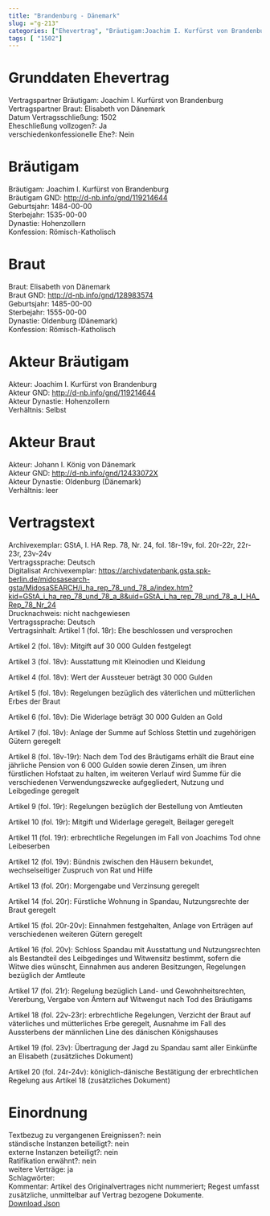 ```yaml
---
title: "Brandenburg - Dänemark"
slug: ="g-213"
categories: ["Ehevertrag", "Bräutigam:Joachim I. Kurfürst von Brandenburg", "Braut: Elisabeth von Dänemark", "Eheschließung vollzogen?:Ja", "verschiedenkonfessionelle Ehe?:Nein", "Dynastie Bräutigam:Hohenzollern", "Akteur Bräutigam:Joachim I. Kurfürst von Brandenburg", "Akteur Braut:Johann I. König von Dänemark", "Textbezug?:nein", "Ständisch?:nein", "Ratifikation?:nein", "Sonstiges?:ja", "Bräutigam:Joachim I. Kurfürst von Brandenburg", "Braut: Elisabeth von Dänemark"]
tags: [ "1502"]
---
```

<!--more-->

# Grunddaten Ehevertrag

Vertragspartner Bräutigam: Joachim I. Kurfürst von Brandenburg<br>
Vertragspartner Braut: Elisabeth von Dänemark<br>
Datum Vertragsschließung: 1502<br>
Eheschließung vollzogen?: Ja<br>
verschiedenkonfessionelle Ehe?: Nein<br>
# Bräutigam

Bräutigam: Joachim I. Kurfürst von Brandenburg<br>
Bräutigam GND: http://d-nb.info/gnd/119214644<br>
Geburtsjahr: 1484-00-00<br>
Sterbejahr: 1535-00-00<br>
Dynastie: Hohenzollern<br>
Konfession: Römisch-Katholisch<br>
# Braut

Braut: Elisabeth von Dänemark<br>
Braut GND: http://d-nb.info/gnd/128983574<br>
Geburtsjahr: 1485-00-00<br>
Sterbejahr: 1555-00-00<br>
Dynastie: Oldenburg (Dänemark)<br>
Konfession: Römisch-Katholisch<br>
# Akteur Bräutigam

Akteur: Joachim I. Kurfürst von Brandenburg<br>
Akteur GND: http://d-nb.info/gnd/119214644<br>
Akteur Dynastie: Hohenzollern<br>
Verhältnis: Selbst<br>
# Akteur Braut

Akteur: Johann I. König von Dänemark<br>
Akteur GND: http://d-nb.info/gnd/12433072X<br>
Akteur Dynastie: Oldenburg (Dänemark)<br>
Verhältnis: leer<br>
# Vertragstext

Archivexemplar: GStA, I. HA Rep. 78, Nr. 24, fol. 18r-19v, fol. 20r-22r, 22r-23r, 23v-24v<br>
Vertragssprache: Deutsch<br>
Digitalisat Archivexemplar: https://archivdatenbank.gsta.spk-berlin.de/midosasearch-gsta/MidosaSEARCH/i_ha_rep_78_und_78_a/index.htm?kid=GStA_i_ha_rep_78_und_78_a_8&uid=GStA_i_ha_rep_78_und_78_a_I_HA_Rep_78_Nr_24<br>
Drucknachweis: nicht nachgewiesen<br>
Vertragssprache: Deutsch<br>
Vertragsinhalt: Artikel 1 (fol. 18r): Ehe beschlossen und versprochen

Artikel 2 (fol. 18v): Mitgift auf 30 000 Gulden festgelegt

Artikel 3 (fol. 18v): Ausstattung mit Kleinodien und Kleidung

Artikel 4 (fol. 18v): Wert der Aussteuer beträgt 30 000 Gulden 

Artikel 5 (fol. 18v): Regelungen bezüglich des väterlichen und mütterlichen Erbes der Braut

Artikel 6 (fol. 18v): Die Widerlage beträgt 30 000 Gulden an Gold

Artikel 7 (fol. 18v): Anlage der Summe auf Schloss Stettin und zugehörigen Gütern geregelt

Artikel 8 (fol. 18v-19r): Nach dem Tod des Bräutigams erhält die Braut eine jährliche Pension von 6 000 Gulden sowie deren Zinsen, um ihren fürstlichen Hofstaat zu halten, im weiteren Verlauf wird Summe für die verschiedenen Verwendungszwecke aufgegliedert, Nutzung und Leibgedinge geregelt

Artikel 9 (fol. 19r): Regelungen bezüglich der Bestellung von Amtleuten

Artikel 10 (fol. 19r): Mitgift und Widerlage geregelt, Beilager geregelt 

Artikel 11 (fol. 19r): erbrechtliche Regelungen im Fall von Joachims Tod ohne Leibeserben

Artikel 12 (fol. 19v): Bündnis zwischen den Häusern bekundet, wechselseitiger Zuspruch von Rat und Hilfe

Artikel 13 (fol. 20r): Morgengabe und Verzinsung geregelt

Artikel 14 (fol. 20r): Fürstliche Wohnung in Spandau, Nutzungsrechte der Braut geregelt

Artikel 15 (fol. 20r-20v): Einnahmen festgehalten, Anlage von Erträgen auf verschiedenen weiteren Gütern geregelt

Artikel 16 (fol. 20v): Schloss Spandau mit Ausstattung und Nutzungsrechten als Bestandteil des Leibgedinges und Witwensitz bestimmt, sofern die Witwe dies wünscht, Einnahmen aus anderen Besitzungen, Regelungen bezüglich der Amtleute

Artikel 17 (fol. 21r): Regelung bezüglich Land- und Gewohnheitsrechten, Vererbung, Vergabe von Ämtern auf Witwengut nach Tod des Bräutigams

Artikel 18 (fol. 22v-23r): erbrechtliche Regelungen, Verzicht der Braut auf väterliches und mütterliches Erbe geregelt, Ausnahme im Fall des Aussterbens der männlichen Line des dänischen Königshauses

Artikel 19 (fol. 23v): Übertragung der Jagd zu Spandau samt aller Einkünfte an Elisabeth (zusätzliches Dokument)

Artikel 20 (fol. 24r-24v): königlich-dänische Bestätigung der erbrechtlichen Regelung aus Artikel 18 (zusätzliches Dokument) <br>
# Einordnung

Textbezug zu vergangenen Ereignissen?: nein<br>
ständische Instanzen beteiligt?: nein<br>
externe Instanzen beteiligt?: nein<br>
Ratifikation erwähnt?: nein<br>
weitere Verträge: ja<br>
Schlagwörter: <br>
Kommentar: Artikel des Originalvertrages nicht nummeriert; Regest umfasst zusätzliche, unmittelbar auf Vertrag bezogene Dokumente.<br>
[Download Json](/vertraege/vertrag-213.json)